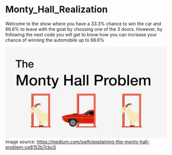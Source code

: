# Monty_Hall_Realization
Welcome to the show where you have a 33.3% chance to win the car and 66.6% to leave with the goat by choosing one of the 3 doors. However, by following the next code you will get to know how you can increase your chance of winning the automobile up to 66.6%

![alt text](https://github.com/Islambekkurakbay/Monty_Hall_Realization/blob/main/monty_hall.png?raw=true)
<italian>image source:</italian> https://medium.com/swlh/explaining-the-monty-hall-problem-ce8152b7cbc0
